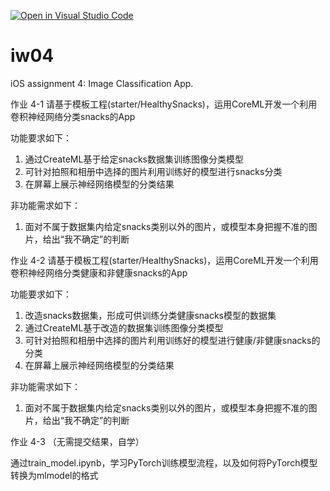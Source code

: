 [![Open in Visual Studio Code](https://classroom.github.com/assets/open-in-vscode-f059dc9a6f8d3a56e377f745f24479a46679e63a5d9fe6f495e02850cd0d8118.svg)](https://classroom.github.com/online_ide?assignment_repo_id=6384695&assignment_repo_type=AssignmentRepo)
# iw04
iOS assignment 4: Image Classification App.

作业 4-1 
  请基于模板工程(starter/HealthySnacks)，运用CoreML开发一个利用卷积神经网络分类snacks的App

功能要求如下：

1. 通过CreateML基于给定snacks数据集训练图像分类模型
2. 可针对拍照和相册中选择的图片利用训练好的模型进行snacks分类
3. 在屏幕上展示神经网络模型的分类结果

非功能需求如下：

1. 面对不属于数据集内给定snacks类别以外的图片，或模型本身把握不准的图片，给出“我不确定”的判断


作业 4-2
  请基于模板工程(starter/HealthySnacks)，运用CoreML开发一个利用卷积神经网络分类健康和非健康snacks的App

功能要求如下：

1. 改造snacks数据集，形成可供训练分类健康snacks模型的数据集
1. 通过CreateML基于改造的数据集训练图像分类模型
2. 可针对拍照和相册中选择的图片利用训练好的模型进行健康/非健康snacks的分类
3. 在屏幕上展示神经网络模型的分类结果

非功能需求如下：

1. 面对不属于数据集内给定snacks类别以外的图片，或模型本身把握不准的图片，给出“我不确定”的判断

作业 4-3 （无需提交结果，自学）

通过train_model.ipynb，学习PyTorch训练模型流程，以及如何将PyTorch模型转换为mlmodel的格式

